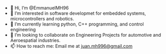 - 👋 Hi, I’m @EmmanuelMH96
- 👀 I’m interested in software developmet for embedded systems, microcontrollers and robotics.
- 🌱 I’m currently learning python, C++ programming, and control engineering 
- 💞️ I’m looking to collaborate on Engineering Projects for automotive and Aeroespatial industries.
- 📫 How to reach me: Email me at juan.mh996@gmail.com

<!---
EmmanuelMH96/EmmanuelMH96 is a ✨ special ✨ repository because its `README.md` (this file) appears on your GitHub profile.
You can click the Preview link to take a look at your changes.
--->
